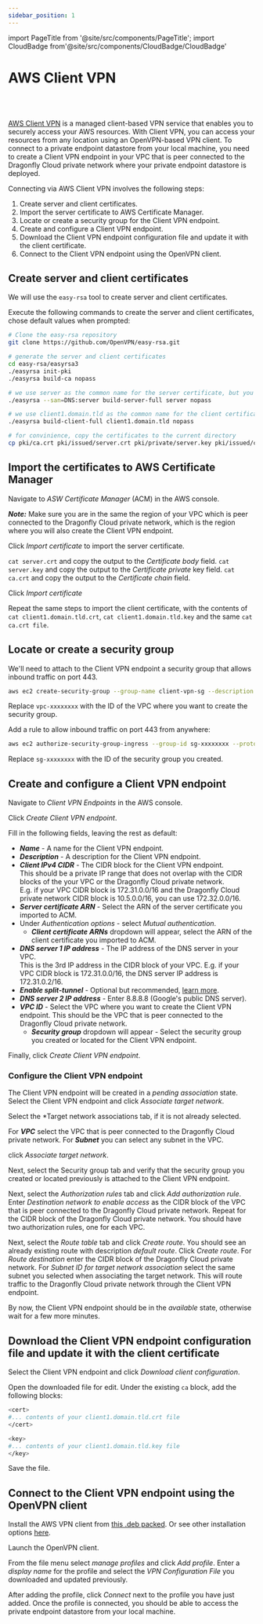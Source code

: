 ```yaml
---
sidebar_position: 1
---
```


import PageTitle from '@site/src/components/PageTitle';
import CloudBadge from'@site/src/components/CloudBadge/CloudBadge'

# AWS Client VPN

<CloudBadge/>
<br /><br />

<PageTitle title="Connecting with AWS Client VPN | Dragonfly Cloud" />

[AWS Client VPN](https://docs.aws.amazon.com/vpn/latest/clientvpn-admin/what-is.html) is a managed client-based VPN service that enables you to securely access your AWS resources. With Client VPN, you can access your resources from any location using an OpenVPN-based VPN client.
To connect to a private endpoint datastore from your local machine, you need to create a Client VPN endpoint in your VPC that is peer connected to the Dragonfly Cloud private network where your private endpoint datastore is deployed.

Connecting via AWS Client VPN involves the following steps:

1. Create server and client certificates.
2. Import the server certificate to AWS Certificate Manager.
3. Locate or create a security group for the Client VPN endpoint.
4. Create and configure a Client VPN endpoint.
5. Download the Client VPN endpoint configuration file and update it with the client certificate.
6. Connect to the Client VPN endpoint using the OpenVPN client.

## Create server and client certificates

We will use the `easy-rsa` tool to create server and client certificates.

Execute the following commands to create the server and client certificates, chose default values when prompted:

```bash
# Clone the easy-rsa repository
git clone https://github.com/OpenVPN/easy-rsa.git

# generate the server and client certificates
cd easy-rsa/easyrsa3
./easyrsa init-pki
./easyrsa build-ca nopass

# we use server as the common name for the server certificate, but you can use any name
./easyrsa --san=DNS:server build-server-full server nopass

# we use client1.domain.tld as the common name for the client certificate, but you can use any name
./easyrsa build-client-full client1.domain.tld nopass

# for convinience, copy the certificates to the current directory
cp pki/ca.crt pki/issued/server.crt pki/private/server.key pki/issued/client1.domain.tld.crt pki/private/client1.domain.tld.key .
```

## Import the certificates to AWS Certificate Manager

Navigate to _ASW Certificate Manager_ (ACM) in the AWS console.

**_Note:_** Make sure you are in the same the region of your VPC which is peer connected to the Dragonfly Cloud private network, which is the region where you will also create the Client VPN endpoint.

Click _Import certificate_ to import the server certificate.

`cat server.crt` and copy the output to the _Certificate body_ field.
`cat server.key` and copy the output to the _Certificate private_ key field.
`cat ca.crt` and copy the output to the _Certificate chain_ field.

Click _Import certificate_

Repeat the same steps to import the client certificate, with the contents of `cat client1.domain.tld.crt`, `cat client1.domain.tld.key` and the same `cat ca.crt file`.

## Locate or create a security group

We'll need to attach to the Client VPN endpoint a security group that allows inbound traffic on port 443.

```bash
aws ec2 create-security-group --group-name client-vpn-sg --description "Client VPN security group" --vpc-id vpc-xxxxxxxx
```

Replace `vpc-xxxxxxxx` with the ID of the VPC where you want to create the security group.

Add a rule to allow inbound traffic on port 443 from anywhere:

```bash
aws ec2 authorize-security-group-ingress --group-id sg-xxxxxxxx --protocol tcp --port 443 --cidr 0.0.0.0/0
```

Replace `sg-xxxxxxxx` with the ID of the security group you created.

## Create and configure a Client VPN endpoint

Navigate to _Client VPN Endpoints_ in the AWS console.

Click _Create Client VPN endpoint_.

Fill in the following fields, leaving the rest as default:

- **_Name_** - A name for the Client VPN endpoint.
- **_Description_** - A description for the Client VPN endpoint.
- **_Client IPv4 CIDR_** - The CIDR block for the Client VPN endpoint.  
  This should be a private IP range that does not overlap with the CIDR blocks of the your VPC or the Dragonfly Cloud private network.  
  E.g. if your VPC CIDR block is 172.31.0.0/16 and the Dragonfly Cloud private network CIDR block is 10.5.0.0/16, you can use 172.32.0.0/16.
- **_Server certificate ARN_** - Select the ARN of the server certificate you imported to ACM.
- Under _Authentication options_ - select _Mutual authentication_.
  - **_Client certificate ARNs_** dropdown will appear, select the ARN of the client certificate you imported to ACM.
- **_DNS server 1 IP address_** - The IP address of the DNS server in your VPC.  
  This is the 3rd IP address in the CIDR block of your VPC. E.g. if your VPC CIDR block is 172.31.0.0/16, the DNS server IP address is 172.31.0.2/16.
- **_Enable split-tunnel_** - Optional but recommended, [learn more](https://docs.aws.amazon.com/vpn/latest/clientvpn-admin/split-tunnel-vpn.html).
- **_DNS server 2 IP address_** - Enter 8.8.8.8 (Google's public DNS server).
- **_VPC ID_** - Select the VPC where you want to create the Client VPN endpoint. This should be the VPC that is peer connected to the Dragonfly Cloud private network.
  - **_Security group_** dropdown will appear - Select the security group you created or located for the Client VPN endpoint.

Finally, click _Create Client VPN endpoint_.

### Configure the Client VPN endpoint

The Client VPN endpoint will be created in a _pending association_ state.
Select the Client VPN endpoint and click _Associate target network_.

Select the \*Target network associations tab, if it is not already selected.

For **_VPC_** select the VPC that is peer connected to the Dragonfly Cloud private network.
For **_Subnet_** you can select any subnet in the VPC.

click _Associate target network_.

Next, select the Security group tab and verify that the security group you created or located previously is attached to the Client VPN endpoint.

Next, select the _Authorization rules_ tab and click _Add authorization rule_.
Enter _Destination network to enable access_ as the CIDR block of the VPC that is peer connected to the Dragonfly Cloud private network.
Repeat for the CIDR block of the Dragonfly Cloud private network.
You should have two authorization rules, one for each VPC.

Next, select the _Route table_ tab and click _Create route_.
You should see an already existing route with description _default route_.
Click _Create route_.
For _Route destination_ enter the CIDR block of the Dragonfly Cloud private network.
For _Subnet ID for target network association_ select the same subnet you selected when associating the target network.
This will route traffic to the Dragonfly Cloud private network through the Client VPN endpoint.

By now, the Client VPN endpoint should be in the _available_ state, otherwise wait for a few more minutes.

## Download the Client VPN endpoint configuration file and update it with the client certificate

Select the Client VPN endpoint and click _Download client configuration_.

Open the downloaded file for edit.
Under the existing `ca` block, add the following blocks:

```bash
<cert>
#... contents of your client1.domain.tld.crt file
</cert>

<key>
#... contents of your client1.domain.tld.key file
</key>
```

Save the file.

## Connect to the Client VPN endpoint using the OpenVPN client

Install the AWS VPN client from [this .deb packed](https://d20adtppz83p9s.cloudfront.net/GTK/latest/awsvpnclient_amd64.deb).
Or see other installation options [here](hhttps://docs.aws.amazon.com/vpn/latest/clientvpn-user/client-vpn-connect-linux-install.html).

Launch the OpenVPN client.

From the file menu select _manage profiles_ and click _Add profile_.
Enter a _display name_ for the profile and select the _VPN Configuration File_ you downloaded and updated previously.

After adding the profile, click _Connect_ next to the profile you have just added.
Once the profile is connected, you should be able to access the private endpoint datastore from your local machine.
